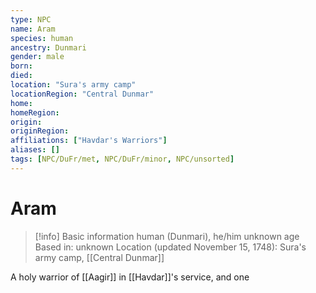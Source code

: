 ```yaml
---
type: NPC
name: Aram
species: human
ancestry: Dunmari
gender: male
born: 
died: 
location: "Sura's army camp"
locationRegion: "Central Dunmar"
home: 
homeRegion:
origin:
originRegion:
affiliations: ["Havdar's Warriors"]
aliases: []
tags: [NPC/DuFr/met, NPC/DuFr/minor, NPC/unsorted]
---
```

# Aram
>[!info] Basic information
>human (Dunmari), he/him
>unknown age
>Based in: unknown
>Location (updated November 15, 1748): Sura's army camp, [[Central Dunmar]]

A holy warrior of [[Aagir]] in [[Havdar]]'s service, and one